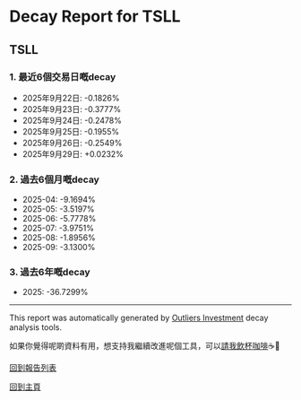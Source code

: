 # Decay Report for TSLL

## TSLL

### 1. 最近6個交易日嘅decay

- 2025年9月22日: -0.1826%
- 2025年9月23日: -0.3777%
- 2025年9月24日: -0.2478%
- 2025年9月25日: -0.1955%
- 2025年9月26日: -0.2549%
- 2025年9月29日: +0.0232%

### 2. 過去6個月嘅decay

- 2025-04: -9.1694%
- 2025-05: -3.5197%
- 2025-06: -5.7778%
- 2025-07: -3.9751%
- 2025-08: -1.8956%
- 2025-09: -3.1300%

### 3. 過去6年嘅decay

- 2025: -36.7299%

------------------------------
This report was automatically generated by [Outliers Investment](https://outliersecon.github.io/Outliers-Investment/) decay analysis tools.

如果你覺得呢啲資料有用，想支持我繼續改進呢個工具，可以[請我飲杯咖啡](https://buymeacoffee.com/outliersecon)☕🙏

[回到報告列表](https://outliersecon.github.io/Outliers-Investment/reports/reports_public)

[回到主頁](https://outliersecon.github.io/Outliers-Investment/)